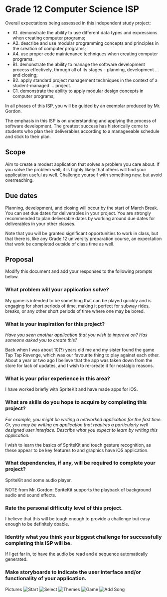 # Grade 12 Computer Science ISP

Overall expectations being assessed in this independent study project:

* A1. 	demonstrate the ability to use different data types and expressions when creating computer programs;
* A2. 	describe and use modular programming concepts and principles in the creation of computer programs;
* A4. 	use proper code maintenance techniques when creating computer programs.
* B1. 	demonstrate the ability to manage the software development process effectively, through all of its stages – planning, development ... and closing;
* B2. 	apply standard project management techniques in the context of a student-managed ... project.
* C1. 	demonstrate the ability to apply modular design concepts in computer programs;

In all phases of this ISP, you will be guided by an exemplar produced by Mr. Gordon.

The emphasis in this ISP is on understanding and applying the process of software development. The greatest success has historically come to students who plan their deliverables according to a manageeable schedule and stick to their plan.

## Scope

Aim to create a modest application that solves a problem you care about. If you solve the problem well, it is highly likely that others will find your application useful as well. Challenge yourself with something new, but avoid overreaching.

## Due dates

Planning, development, and closing will occur by the start of March Break. You can set due dates for deliverables in your project. You are strongly recommended to plan deliverable dates by working around due dates for deliverables in your other classes.

Note that you will be granted significant opportunities to work in class, but that there is, like any Grade 12 university preparation course, an expectation that work be completed outside of class time as well.

## Proposal

Modify this document and add your responses to the following prompts below.

### What problem will your application solve?

My game is intended to be something that can be played quickly and is engaging for short periods of time, making it perfect for subway rides, breaks, or any other short periods of time where one may be bored.


### What is your inspiration for this project?

*Have you seen another application that you wish to improve on? Has someone asked you to create this?*

Back when I was about 10(?) years old me and my sister found the game Tap Tap Revenge, which was our favourite thing to play against each other. About a year or two ago I believe that the app was taken down from the store for lack of updates, and I wish to re-create it for nostalgic reasons.

### What is your prior experience in this area?

I have worked briefly with SpriteKit and have made apps for iOS.

### What are skills do you hope to acquire by completing this project?

*For example, you might be writing a networked application for the first time. Or, you may be writing an application that requires a particularly well designed user interface. Describe what you expect to learn by writing this application.*

I wish to learn the basics of SpriteKit and touch gesture recognition, as these appear to be key features to and graphics have iOS application.

### What dependencies, if any, will be required to complete your project?

SpriteKit and some audio player.

NOTE from Mr. Gordon: SpriteKit supports the playback of background audio and sound effects.

### Rate the personal difficulty level of this project.

I believe that this will be tough enough to provide a challenge but easy enough to be definitely doable.

### Identify what you think your biggest challenge for successfully completing this ISP will be.

If I get far in, to have the audio be read and a sequence automatically generated.

### Make storyboards to indicate the user interface and/or functionality of your application.

Pictures
![Start](https://github.com/rsgc-leder-b/ics4u-isp-music-game/blob/master/Music%20Game/IMG_0118.JPG)
![Select](https://github.com/rsgc-leder-b/ics4u-isp-music-game/blob/master/Music%20Game/IMG_0117.JPG)
![Themes](https://github.com/rsgc-leder-b/ics4u-isp-music-game/blob/master/Music%20Game/IMG_0115.JPG)
![Game](https://github.com/rsgc-leder-b/ics4u-isp-music-game/blob/master/Music%20Game/IMG_0116.JPG)
![Add Song](https://github.com/rsgc-leder-b/ics4u-isp-music-game/blob/master/Music%20Game/IMG_0114.JPG)
